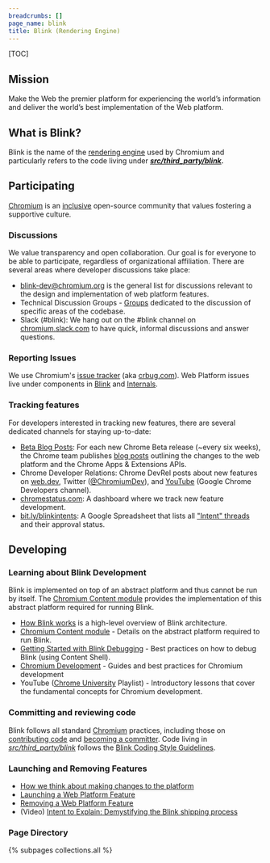 ```yaml
---
breadcrumbs: []
page_name: blink
title: Blink (Rendering Engine)
---
```


[TOC]

## Mission

Make the Web the premier platform for experiencing the world’s information and
deliver the world’s best implementation of the Web platform.

## What is Blink?

Blink is the name of the [rendering
engine](https://en.wikipedia.org/wiki/Web_browser_engine) used by Chromium and
particularly refers to the code living under
***[src/third_party/blink](https://chromium.googlesource.com/chromium/src/+/refs/heads/master/third_party/blink/).***

## Participating

[Chromium](http://chromium.org) is an
[inclusive](https://chromium.googlesource.com/chromium/src/+/master/CODE_OF_CONDUCT.md)
open-source community that values fostering a supportive culture.

### Discussions

We value transparency and open collaboration. Our goal is for everyone to be
able to participate, regardless of organizational affiliation. There are several
areas where developer discussions take place:

*   [blink-dev@chromium.org](https://groups.google.com/a/chromium.org/group/blink-dev/topics)
            is the general list for discussions relevant to the design and
            implementation of web platform features.
*   Technical Discussion Groups -
            [Groups](/developers/technical-discussion-groups) dedicated to the
            discussion of specific areas of the codebase.
*   Slack (#blink): We hang out on the #blink channel on
            [chromium.slack.com](https://chromium.slack.com) to have quick,
            informal discussions and answer questions.

### Reporting Issues

We use Chromium's [issue
tracker](https://bugs.chromium.org/p/chromium/issues/list) (aka
[crbug.com](http://crbug.com)). Web Platform issues live under components in
[Blink](https://bugs.chromium.org/p/chromium/issues/list?q=component%3Ablink&can=2)
and
[Internals](https://bugs.chromium.org/p/chromium/issues/list?q=component%3Ainternals&can=2).

### Tracking features

For developers interested in tracking new features, there are several dedicated
channels for staying up-to-date:

*   [Beta Blog Posts](https://blog.chromium.org/search/label/beta): For
            each new Chrome Beta release (~every six weeks), the Chrome team
            publishes [blog posts](https://blog.chromium.org/search/label/beta)
            outlining the changes to the web platform and the Chrome Apps &
            Extensions APIs.
*   Chrome Developer Relations: Chrome DevRel posts about new features
            on [web.dev](https://web.dev/), Twitter
            ([@ChromiumDev](https://twitter.com/ChromiumDev)), and
            [YouTube](https://www.youtube.com/user/ChromeDevelopers/) (Google
            Chrome Developers channel).
*   [chromestatus.com](https://www.chromestatus.com/): A dashboard where
            we track new feature development.
*   [bit.ly/blinkintents](https://bit.ly/blinkintents): A Google
            Spreadsheet that lists all ["Intent"
            threads](/blink#TOC-Web-Platform-Changes:-Process) and their
            approval status.

## Developing

### Learning about Blink Development

Blink is implemented on top of an abstract platform and thus cannot be run by
itself. The [Chromium Content module](/developers/content-module) provides the
implementation of this abstract platform required for running Blink.

*   [How Blink
            works](https://docs.google.com/document/d/1aitSOucL0VHZa9Z2vbRJSyAIsAz24kX8LFByQ5xQnUg)
            is a high-level overview of Blink architecture.
*   [Chromium Content module](/developers/content-module) - Details on
            the abstract platform required to run Blink.
*   [Getting Started with Blink
            Debugging](/blink/getting-started-with-blink-debugging) - Best
            practices on how to debug Blink (using Content Shell).
*   [Chromium Development](/developers) - Guides and best practices for
            Chromium development
*   YouTube ([Chrome
            University](https://www.youtube.com/playlist?list=PLNYkxOF6rcICgS7eFJrGDhMBwWtdTgzpx)
            Playlist) - Introductory lessons that cover the fundamental concepts
            for Chromium development.

### Committing and reviewing code

Blink follows all standard [Chromium](/developers) practices, including those on
[contributing
code](https://chromium.googlesource.com/chromium/src/+/master/docs/contributing.md)
and [becoming a committer](/getting-involved/become-a-committer). Code living in
*[src/third_party/blink](https://chromium.googlesource.com/chromium/src/+/refs/heads/master/third_party/blink/)*
follows the [Blink Coding Style Guidelines](/blink/coding-style).

### Launching and Removing Features

*   [How we think about making changes to the
            platform](/blink/guidelines/web-platform-changes-guidelines)
*   [Launching a Web Platform Feature](/blink/launching-features)
*   [Removing a Web Platform Feature](/blink/deprecating-features)
*   (Video) [Intent to Explain: Demystifying the Blink shipping
            process](https://www.youtube.com/watch?v=y3EZx_b-7tk)

### Page Directory

{% subpages collections.all %}
